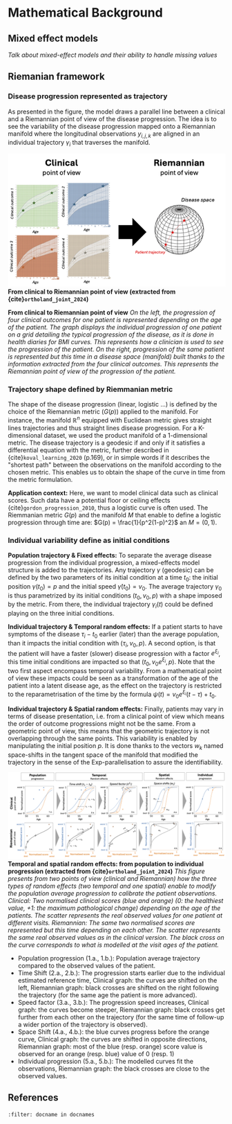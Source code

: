 # Mathematical Background

## Mixed effect models

*Talk about mixed-effect models and their ability to handle missing values*

## Riemanian framework

### Disease progression represented as trajectory
As presented in the figure, the model draws a parallel line between a clinical and a Riemannian point of view of the disease progression. The idea is to see the variability of the disease progression mapped onto a Riemannian manifold where the longitudinal observations $y_{i,j,k}$  are aligned in an individual trajectory $\gamma_i$ that traverses the manifold. 

![intuition](./_static/images/intuition.png)
__From clinical to Riemannian point of view (extracted from {cite}`ortholand_joint_2024`)__


__From clinical to Riemannian point of view__
_On the left, the progression of four clinical outcomes for one patient is represented depending on the age of the patient. The graph displays the individual progression of one patient on a grid detailing the typical progression of the disease, as it is done in health diaries for BMI curves. This represents how a clinician is used to see the progression of the patient. On the right, progression of the same patient is represented but this time in a disease space (manifold) built thanks to the information extracted from the four clinical outcomes. This represents the Riemannian point of view of the progression of the patient._

### Trajectory shape defined by Riemmanian metric
The shape of the disease progression (linear, logistic ...) is defined by the choice of the Riemannian metric ($G(p)$) applied to the manifold. For instance, the manifold $\mathbb{R}^n$ equipped with Euclidean metric gives straight lines trajectories and thus straight lines disease progression.  For a K-dimensional dataset, we used the product manifold of a 1-dimensional metric. The disease trajectory is a geodesic if and only if it satisfies a differential equation with the metric, further described in {cite}`koval_learning_2020` (p.169), or in simple words if it describes the "shortest path" between the observations on the manifold according to the chosen metric. This enables us to obtain the shape of the curve in time from the metric formulation.

__Application context:__ Here, we want to model clinical data such as clinical scores. Such data have a potential floor or ceiling effects {cite}`gordon_progression_2010`, thus a logistic curve is often used. The Riemmanian metric $G(p)$ and the manifold $M$ that enable to define a logistic progression through time are: $G(p) = \frac{1}{p^2(1-p)^2}$ an $M = (0, 1)$.

### Individual variability define as initial conditions

__Population trajectory & Fixed effects:__ To separate the average disease progression from the individual progression, a mixed-effects model structure is added to the trajectories.  Any trajectory $\gamma$ (geodesic) can be defined by the two parameters of its initial condition at a time $t_0$: the initial position $\gamma(t_0) = p$ and the initial speed $\dot{\gamma}(t_0) = v_0$. The average trajectory  $\gamma_0$ is thus parametrized by its initial conditions ($t_0, v_0, p$) with a shape imposed by the metric. From there, the individual trajectory $\gamma_i(t)$ could be defined playing on the three initial conditions.

__Individual trajectory & Temporal random effects:__  If a patient starts to have symptoms of the disease $\tau_i - t_0$ earlier (later) than the average population, than it impacts the initial condition with ($\tau_i, v_0, p$). A second option, is that the patient will have a faster (slower) disease progression with a factor $e^{\xi_i}$, this time initial conditions are impacted so that ($t_0, v_0e^{\xi_i}, p$). Note that the two first aspect encompass temporal variability. From a mathematical point of view these impacts could be seen as a transformation of the age of the patient into a latent disease age, as the effect on the trajectory is restricted to the reparametrisation of the time by the formula $\psi(t) = v_0 e^{\xi_i} (t -\tau) + t_0$. 

__Individual trajectory & Spatial random effects:__ Finally, patients may vary in terms of disease presentation, i.e. from a clinical point of view which means the order of outcome progressions might not be the same. From a geometric point of view, this means that the geometric trajectory is not overlapping through the same points. This variability is enabled by manipulating the initial position $p$. It is done thanks to the vectors $w_k$ named space-shifts in the tangent space of the manifold that modified the trajectory in the sense of the Exp-parallelisation to assure the identifiability.


![pop_to_ind](./_static/images/pop_to_ind.png)
__Temporal and spatial random effects: from population to individual progression (extracted from {cite}`ortholand_joint_2024`)__
_This figure presents from two points of view (clinical and Riemannian) how the three types of random effects (two temporal and one spatial) enable to modify the population average progression to calibrate the patient observations. Clinical: Two normalised clinical scores (blue and orange) (0: the healthiest value, +1: the maximum pathological change) depending on the age of the patients. The scatter represents the real observed values for one patient at different visits. Riemannian: The same two normalised scores are represented but this time depending on each other. The scatter represents the same real observed values as in the clinical version. The black cross on the curve corresponds to what is modelled at the visit ages of the patient._
- Population progression (1.a., 1.b.): Population average trajectory compared to the observed values of the patient. 
- Time Shift (2.a., 2.b.): The progression starts earlier due to the individual estimated reference time, Clinical graph: the curves are shifted on the left, Riemannian graph: black crosses are shifted on the right following the trajectory (for the same age the patient is more advanced).
- Speed factor (3.a., 3.b.): The progression speed increases, Clinical graph: the curves become steeper, Riemannian graph: black crosses get further from each other on the trajectory (for the same time of follow-up a wider portion of the trajectory is observed).
- Space Shift (4.a., 4.b.): the blue curves progress before the orange curve, Clinical graph: the curves are shifted in opposite directions, Riemannian graph: most of the blue (resp. orange) score value is observed for an orange (resp. blue) value of 0 (resp. 1)
- Individual progression (5.a., 5.b.): The modelled curves fit the observations, Riemannian graph: the black crosses are close to the observed values.

## References

```{bibliography}
:filter: docname in docnames
```